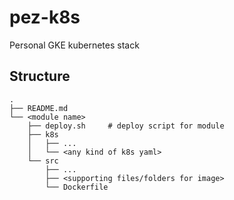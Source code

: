 # pez-k8s
Personal GKE kubernetes stack

## Structure
```
.
├── README.md
└── <module name>
    ├── deploy.sh     # deploy script for module
    ├── k8s
    │   ├── ...
    │   └── <any kind of k8s yaml>
    └── src
        ├── ...
        ├── <supporting files/folders for image>
        └── Dockerfile
```
